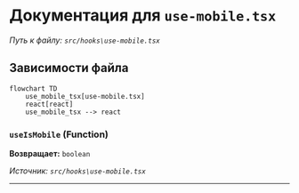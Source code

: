 # Документация для `use-mobile.tsx`

*Путь к файлу: `src/hooks\use-mobile.tsx`*

## Зависимости файла

```mermaid
flowchart TD
    use_mobile_tsx[use-mobile.tsx]
    react[react]
    use_mobile_tsx --> react
```

### `useIsMobile` (Function)

**Возвращает:** `boolean`

*Источник: `src/hooks\use-mobile.tsx`*

---

